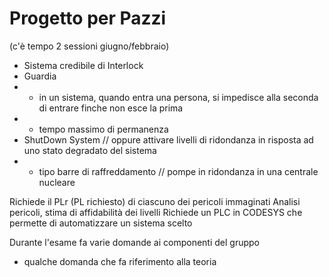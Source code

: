 # Progetto per Pazzi
(c'è tempo 2 sessioni giugno/febbraio)

- Sistema credibile di Interlock
- Guardia
- - in un sistema, quando entra una persona, si impedisce alla seconda di entrare finche non esce la prima
- - tempo massimo di permanenza
- ShutDown System // oppure attivare livelli di ridondanza in risposta ad uno stato degradato del sistema
- - tipo barre di raffreddamento // pompe in ridondanza in una centrale nucleare

Richiede il PLr (PL richiesto) di ciascuno dei pericoli immaginati
Analisi pericoli, stima di affidabilità dei livelli
Richiede un PLC in CODESYS che permette di automatizzare un sistema scelto

Durante l'esame fa varie domande ai componenti del gruppo
+ qualche domanda che fa riferimento alla teoria
